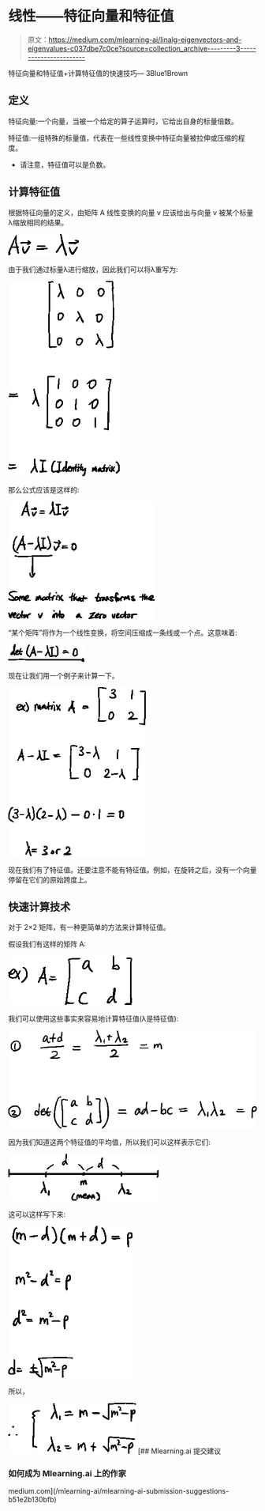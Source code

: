 # 线性——特征向量和特征值

> 原文：<https://medium.com/mlearning-ai/linalg-eigenvectors-and-eigenvalues-c037dbe7c0ce?source=collection_archive---------3----------------------->

特征向量和特征值+计算特征值的快速技巧— 3Blue1Brown

## **定义**

特征向量:一个向量，当被一个给定的算子运算时，它给出自身的标量倍数。

特征值:一组特殊的标量值，代表在一些线性变换中特征向量被拉伸或压缩的程度。

*   请注意，特征值可以是负数。

## 计算特征值

根据特征向量的定义，由矩阵 A 线性变换的向量 v 应该给出与向量 v 被某个标量λ缩放相同的结果。

![](img/555c6258d130229e7c29232f0dfc7a30.png)

由于我们通过标量λ进行缩放，因此我们可以将λ重写为:

![](img/1d4ed95bac916311ca7df1681de55cc5.png)

那么公式应该是这样的:

![](img/40f895b26871f57c80cbed9040717a78.png)

“某个矩阵”将作为一个线性变换，将空间压缩成一条线或一个点。这意味着:

![](img/a71549825cc81ed3d39cc5dc83c642ec.png)

现在让我们用一个例子来计算一下。

![](img/46c0b1dcc191689002bc7e7307198e84.png)

现在我们有了特征值。还要注意不能有特征值。例如，在旋转之后，没有一个向量停留在它们的原始跨度上。

## 快速计算技术

对于 2×2 矩阵，有一种更简单的方法来计算特征值。

假设我们有这样的矩阵 A:

![](img/ed6c88401cc343898307b658f02b2185.png)

我们可以使用这些事实来容易地计算特征值(λ是特征值):

![](img/30313827d49210d16cf0bea24d63cee4.png)

因为我们知道这两个特征值的平均值，所以我们可以这样表示它们:

![](img/c4f3aa5352d310ae736bf495e283f3f2.png)

这可以这样写下来:

![](img/4bb65b19aa0f9d9f01ab597e35e8dc6e.png)

所以，

![](img/fb04f674257d82b2eb782a85575e4949.png)[](/mlearning-ai/mlearning-ai-submission-suggestions-b51e2b130bfb) [## Mlearning.ai 提交建议

### 如何成为 Mlearning.ai 上的作家

medium.com](/mlearning-ai/mlearning-ai-submission-suggestions-b51e2b130bfb)